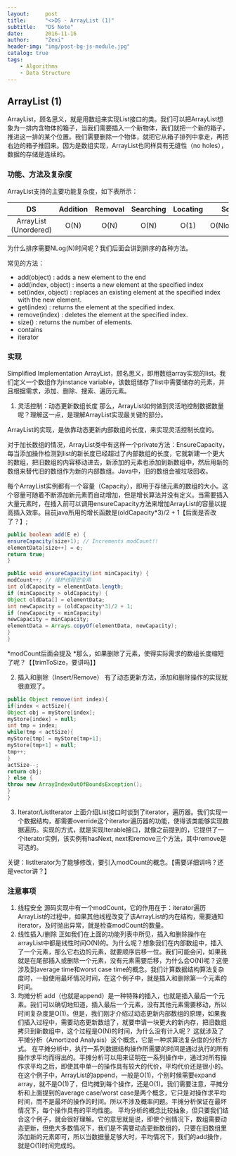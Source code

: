 ```yaml
---
layout:     post
title:      "<>DS - ArrayList (1)"
subtitle:   "DS Note"
date:       2016-11-16
author:     "Zexi"
header-img: "img/post-bg-js-module.jpg"
catalog: true
tags:
    - Algorithms
    - Data Structure
---
```




## ArrayList (1)

ArrayList，顾名思义，就是用数组来实现List接口的类。我们可以把ArrayList想象为一排内含物体的箱子，当我们需要插入一个新物体，我们就把一个新的箱子，推进这一排的某个位置。我们需要删除一个物体，就把它从箱子排列中拿走，再把右边的箱子推回来。因为是数组实现，ArrayList也同样具有无缝性（no holes），数据的存储是连续的。

### 功能、方法及复杂度

ArrayList支持的主要功能复杂度，如下表所示：

| DS                  | Addition | Removal  | Searching | Locating | Sort     |
|:-------------------:|:--------:|:--------:|:---------:|:--------:|:--------:|
|ArrayList (Unordered)| O(N)     | O(N)     |O(N)       |O(1)      |O(Nlog(N))|

为什么排序需要NLog(N)时间呢？我们后面会讲到排序的各种方法。

常见的方法：

*	add(object) : adds a new element to the end
*	add(index, object) : inserts a new element at the specified index
*	set(index, object) : replaces an existing element at the specified index with the new element.
*	get(index) : returns the element at the specified index.
*	remove(index) : deletes the element at the specified index.
*	size() : returns the number of elements.
*	contains
*	iterator

### 实现

Simplified Implementation ArrayList，顾名思义，即用数组array实现的list。我们定义一个数组作为instance variable，该数组储存了list中需要储存的元素，并且根据需求，添加、删除、搜索、遍历元素。 

1.	灵活控制：动态更新数组长度
那么，ArrayList如何做到灵活地控制数据数量呢？理解这一点，是理解ArrayList实现最关键的部分。

ArrayList的实现，是依靠动态更新内部数组的长度，来实现灵活控制长度的。

对于加长数组的情况，ArrayList类中有这样一个private方法：EnsureCapacity，每当添加操作检测到list的新长度已经超过了内部数组的长度，它就新建一个更大的数组，把旧数组的内容移动进去，新添加的元素也添加到新数组中，然后用新的数组来替代旧的数组作为新的内部数组。Java中，旧的数组会被垃圾回收。

每个ArrayList实例都有一个容量（Capacity），即用于存储元素的数组的大小。这个容量可随着不断添加新元素而自动增加，但是增长算法并没有定义。当需要插入大量元素时，在插入前可以调用ensureCapacity方法来增加ArrayList的容量以提高插入效率。目前java所用的增长函数是(oldCapacity*3)/2 + 1【后面是否改了？】;

```java
public boolean add(E e) {
ensureCapacity(size+1); // Increments modCount!!
elementData[size++] = e;
return true;
}

public void ensureCapacity(int minCapacity) {
modCount++; // 维护线程安全用
int oldCapacity = elementData.length;
if (minCapacity > oldCapacity) {
Object oldData[] = elementData;
int newCapacity = (oldCapacity*3)/2 + 1;
if (newCapacity < minCapacity)
newCapacity = minCapacity;
elementData = Arrays.copyOf(elementData, newCapacity);
}
}
```

*modCount后面会提及
*那么，如果删除了元素，使得实际需求的数组长度缩短了呢？【【trimToSize，要讲吗】】

2.	插入和删除（Insert/Remove）
有了动态更新方法，添加和删除操作的实现就很直观了。

```java
public Object remove(int index){
if(index < actSize){
Object obj = myStore[index];
myStore[index] = null;
int tmp = index;
while(tmp < actSize){
myStore[tmp] = myStore[tmp+1];
myStore[tmp+1] = null;
tmp++;
}
actSize--;
return obj;
} else {
throw new ArrayIndexOutOfBoundsException();
}
}
```

3.	Iterator/ListIterator 
上面介绍List接口时谈到了iterator，遍历器。我们实现一个数据结构，都需要override这个iterator遍历器的功能，使得该类能够实现数据遍历。实现的方式，就是实现Iterable接口，就像之前提到的，它提供了一个iterator实例，该实例有hasNext, next和remove三个方法，其中remove是可选的。

关键：listIterator为了能够修改，要引入modCount的概念。【需要详细讲吗？还是vector讲？】

### 注意事项
1.	线程安全 源码实现中有一个modCount，它的作用在于：iterator遍历ArrayList的过程中，如果其他线程改变了该ArrayList的内在结构，需要通知iterator，及时抛出异常，就是检查modCount的数量。
2.	线性插入/删除 正如我们在上面的功能列表中所见，插入和删除操作在arrayList中都是线性时间O(N)的。为什么呢？想象我们在内部数组中，插入了一个元素，那么它右边的元素，就要顺序后移一位。我们可能会问，如果我就是在尾部插入或删除一个元素，没有元素需要后移，为什么会O(N)呢？这便涉及到average time和worst case time的概念。我们计算数据结构算法复杂度时，一般使用最坏情况时间，在这个例子中，就是插入和删除第一个元素的时间。
3.	均摊分析 add（也就是append）是一种特殊的插入，也就是插入最后一个元素。我们可以确切地知道，插入最后一个元素，没有其他元素需要移动，所以时间复杂度是O(1)。但是，我们刚才介绍过动态更新内部数组的原理，如果我们插入过程中，需要动态更新数组了，就要申请一块更大的新内存，把旧数组拷贝到新数组中，这个过程是O(N)的时间，为什么没有计入呢？ 这就涉及了平摊分析（Amortized Analysis）这个概念，它是一种求算法复杂度的分析方式。 在平摊分析中，执行一系列数据结构操作所需要的时间是通过执行的所有操作求平均而得出的。平摊分析可以用来证明在一系列操作中，通过对所有操作求平均之后，即使其中单一的操作具有较大的代价，平均代价还是很小的。在这个例子中，ArrayList的append，一般是O(1)，个别时候需要expand array，就不是O(1)了，但均摊到每个操作，还是O(1)。我们需要注意，平摊分析和上面提到的average case/worst case是两个概念，它只是对操作求平均时间，而不是最坏的操作的时间。所以不涉及概率问题。平摊分析保证在最坏情况下，每个操作具有的平均性能。 平均分析的概念比较抽象，但只要我们结合这个例子，就会很好理解。它的意思就是说，即使个别情况下，数组需要动态更新，但绝大多数情况下，我们是不需要动态更新数组的，只要在旧数组里添加新的元素即可，所以当数据量足够大时，平均情况下，我们的add操作，就是O(1)时间完成的。

